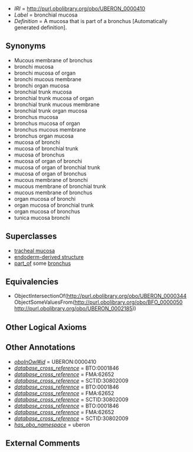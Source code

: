  * *IRI* = http://purl.obolibrary.org/obo/UBERON_0000410
 * *Label* = bronchial mucosa
 * *Definition* = A mucosa that is part of a bronchus [Automatically generated definition].

## Synonyms

 * Mucous membrane of bronchus
 * bronchi mucosa
 * bronchi mucosa of organ
 * bronchi mucous membrane
 * bronchi organ mucosa
 * bronchial trunk mucosa
 * bronchial trunk mucosa of organ
 * bronchial trunk mucous membrane
 * bronchial trunk organ mucosa
 * bronchus mucosa
 * bronchus mucosa of organ
 * bronchus mucous membrane
 * bronchus organ mucosa
 * mucosa of bronchi
 * mucosa of bronchial trunk
 * mucosa of bronchus
 * mucosa of organ of bronchi
 * mucosa of organ of bronchial trunk
 * mucosa of organ of bronchus
 * mucous membrane of bronchi
 * mucous membrane of bronchial trunk
 * mucous membrane of bronchus
 * organ mucosa of bronchi
 * organ mucosa of bronchial trunk
 * organ mucosa of bronchus
 * tunica mucosa bronchi

## Superclasses

 * [tracheal mucosa](../../UBERON/79/UBERON_0000379.md)
 * [endoderm-derived structure](../../UBERON/19/UBERON_0004119.md)
 * [part_of](../../BFO/50/BFO_0000050.md) some [bronchus](../../UBERON/85/UBERON_0002185.md)

## Equivalencies

 * ObjectIntersectionOf(<http://purl.obolibrary.org/obo/UBERON_0000344> ObjectSomeValuesFrom(<http://purl.obolibrary.org/obo/BFO_0000050> <http://purl.obolibrary.org/obo/UBERON_0002185>))

## Other Logical Axioms


## Other Annotations

 * *[oboInOwl#id](../../id/oboInOwl#id.md)* = UBERON:0000410
 * *[database_cross_reference](../../ef/oboInOwl#hasDbXref.md)* = BTO:0001846
 * *[database_cross_reference](../../ef/oboInOwl#hasDbXref.md)* = FMA:62652
 * *[database_cross_reference](../../ef/oboInOwl#hasDbXref.md)* = SCTID:30802009
 * *[database_cross_reference](../../ef/oboInOwl#hasDbXref.md)* = BTO:0001846
 * *[database_cross_reference](../../ef/oboInOwl#hasDbXref.md)* = FMA:62652
 * *[database_cross_reference](../../ef/oboInOwl#hasDbXref.md)* = SCTID:30802009
 * *[database_cross_reference](../../ef/oboInOwl#hasDbXref.md)* = BTO:0001846
 * *[database_cross_reference](../../ef/oboInOwl#hasDbXref.md)* = FMA:62652
 * *[database_cross_reference](../../ef/oboInOwl#hasDbXref.md)* = SCTID:30802009
 * *[has_obo_namespace](../../ce/oboInOwl#hasOBONamespace.md)* = uberon

## External Comments

